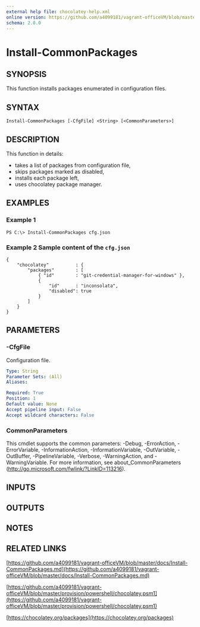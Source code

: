 ```yaml
---
external help file: chocolatey-help.xml
online version: https://github.com/a4099181/vagrant-officeVM/blob/master/docs/Install-CommonPackages.md
schema: 2.0.0
---
```


# Install-CommonPackages

## SYNOPSIS
This function installs packages enumerated in configuration files.

## SYNTAX

```
Install-CommonPackages [-CfgFile] <String> [<CommonParameters>]
```

## DESCRIPTION
This function in details:
* takes a list of packages from configuration file,
* skips packages marked as disabled,
* installs each package left,
* uses chocolatey package manager.

## EXAMPLES

### Example 1
```
PS C:\> Install-CommonPackages cfg.json
```

### Example 2 Sample content of the `cfg.json`
```
{
    "chocolatey"          : {
        "packages"        : [
            { "id"        : "git-credential-manager-for-windows" },
            {
                "id"      : "inconsolata",
                "disabled": true
            }
        ]
    }
}
```

## PARAMETERS

### -CfgFile
Configuration file.

```yaml
Type: String
Parameter Sets: (All)
Aliases: 

Required: True
Position: 1
Default value: None
Accept pipeline input: False
Accept wildcard characters: False
```

### CommonParameters
This cmdlet supports the common parameters: -Debug, -ErrorAction, -ErrorVariable, -InformationAction, -InformationVariable, -OutVariable, -OutBuffer, -PipelineVariable, -Verbose, -WarningAction, and -WarningVariable. For more information, see about_CommonParameters (http://go.microsoft.com/fwlink/?LinkID=113216).

## INPUTS

## OUTPUTS

## NOTES

## RELATED LINKS

[https://github.com/a4099181/vagrant-officeVM/blob/master/docs/Install-CommonPackages.md](https://github.com/a4099181/vagrant-officeVM/blob/master/docs/Install-CommonPackages.md)

[https://github.com/a4099181/vagrant-officeVM/blob/master/provision/powershell/chocolatey.psm1](https://github.com/a4099181/vagrant-officeVM/blob/master/provision/powershell/chocolatey.psm1)

[https://chocolatey.org/packages](https://chocolatey.org/packages)

